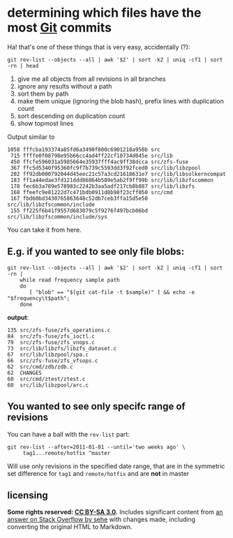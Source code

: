 # determining which files have the most [Git] commits

Ha! that's one of these things that is very easy, accidentally (?):

```
git rev-list --objects --all | awk '$2' | sort -k2 | uniq -cf1 | sort -rn | head
```

1. give me all objects from all revisions in all branches
2. ignore any results without a path
3. sort them by path
4. make them unique (ignoring the blob hash), prefix lines with duplication count
5. sort descending on duplication count
6. show topmost lines

Output similar to

```
1058 fffcba193374a85fd6a3490f800c6901218a950b src
 715 ffffe0f08798e95b66cc4ad4ff22cf10734d045e src/lib
 450 ffcfe596031a5985664e35937fff4ac9ff38dcca src/zfs-fuse
 367 ffc5d5340f95360fc9f7b739c5593dd3f92fced0 src/lib/libzpool
 202 ff92db000792044d45eec21c57a3cd21618631e7 src/lib/libsolkerncompat
 183 ff1a44edae3fd121ddd86864b589e5ab2f9ff99b src/lib/libzfscommon
 178 fec6b3a789e578983c2242b3aa5adf217cb8b887 src/lib/libzfs
 168 ffeefc9e81222d7c471bdb0911d8b98f23cff050 src/cmd
 167 fbd60bd3430765863648c52db7ceb3ffa15d5e50 src/lib/libzfscommon/include
 155 ff225f6b41f9557d683079c5f9276f497bcb06bd src/lib/libzfscommon/include/sys
```

You can take it from here.

## E.g. if you **wanted to see only file blobs**:

```
git rev-list --objects --all | awk '$2' | sort -k2 | uniq -cf1 | sort -rn |
    while read frequency sample path
    do 
       [ "blob" == "$(git cat-file -t $sample)" ] && echo -e "$frequency\t$path";
    done
```

**output**:

```
135 src/zfs-fuse/zfs_operations.c
84  src/zfs-fuse/zfs_ioctl.c
79  src/zfs-fuse/zfs_vnops.c
73  src/lib/libzfs/libzfs_dataset.c
67  src/lib/libzpool/spa.c
66  src/zfs-fuse/zfs_vfsops.c
62  src/cmd/zdb/zdb.c
62  CHANGES
60  src/cmd/ztest/ztest.c
60  src/lib/libzpool/arc.c
```

## You wanted to see only specifc range of revisions

You can have a ball with the `rev-list` part:

```
git rev-list --after=2011-01-01 --until='two weeks ago' \
     tag1...remote/hotfix ^master
```

Will use only revisions in the specified date range, that are in the symmetric set difference for `tag1` and `remote/hotfix` and are **not** in master

## licensing
**Some rights reserved: [CC BY-SA 3.0](https://creativecommons.org/licenses/by-sa/3.0/).** Includes significant content from [an answer on Stack Overflow by sehe](https://stackoverflow.com/questions/5669621/git-find-out-which-files-have-had-the-most-commits/5670168#5670168) with changes made, including converting the original HTML to Markdown.

[Git]: https://git-scm.com/
